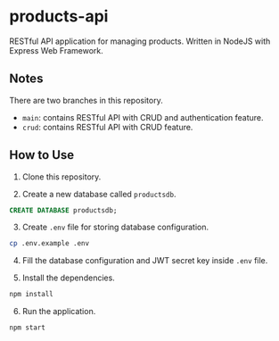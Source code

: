 # products-api

RESTful API application for managing products. Written in NodeJS with Express Web Framework.

## Notes

There are two branches in this repository.

- `main`: contains RESTful API with CRUD and authentication feature.
- `crud`: contains RESTful API with CRUD feature.

## How to Use

1. Clone this repository.

2. Create a new database called `productsdb`.

```sql
CREATE DATABASE productsdb;
```

3. Create `.env` file for storing database configuration.

```sh
cp .env.example .env
```

4. Fill the database configuration and JWT secret key inside `.env` file.

5. Install the dependencies.

```sh
npm install
```

6. Run the application.

```sh
npm start
```
